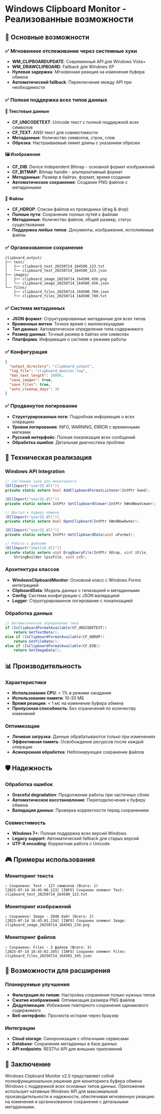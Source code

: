 # Windows Clipboard Monitor - Реализованные возможности

## 🎯 Основные возможности

### ✅ Мгновенное отслеживание через системные хуки
- **WM_CLIPBOARDUPDATE**: Современный API для Windows Vista+
- **WM_DRAWCLIPBOARD**: Fallback для Windows XP
- **Нулевая задержка**: Мгновенная реакция на изменения буфера обмена
- **Автоматический fallback**: Переключение между API при необходимости

### ✅ Полная поддержка всех типов данных

#### 📝 Текстовые данные
- **CF_UNICODETEXT**: Unicode текст с полной поддержкой всех символов
- **CF_TEXT**: ANSI текст для совместимости
- **Метаданные**: Количество символов, строк, слов
- **Обрезка**: Настраиваемый лимит длины с указанием обрезки

#### 🖼️ Изображения
- **CF_DIB**: Device Independent Bitmap - основной формат изображений
- **CF_BITMAP**: Bitmap handle - альтернативный формат
- **Метаданные**: Размер в байтах, формат, время создания
- **Автоматическое сохранение**: Создание PNG файлов с метаданными

#### 📁 Файлы
- **CF_HDROP**: Списки файлов из проводника (drag & drop)
- **Полные пути**: Сохранение полных путей к файлам
- **Метаданные**: Количество файлов, общий размер, статус существования
- **Поддержка любых типов**: Документы, изображения, исполняемые файлы

### ✅ Организованное сохранение
```
clipboard_output/
├── text/
│   ├── clipboard_text_20250714_164500_123.txt
│   └── clipboard_text_20250714_164500_123.json
├── images/
│   ├── clipboard_image_20250714_164500_456.png
│   └── clipboard_image_20250714_164500_456.json
└── files/
    ├── clipboard_files_20250714_164500_789.json
    └── clipboard_files_20250714_164500_789.txt
```

### ✅ Система метаданных
- **JSON формат**: Структурированные метаданные для всех типов
- **Временные метки**: Точное время с миллисекундами
- **Тип данных**: Автоматическое определение типа содержимого
- **Размер данных**: Точный размер в байтах или символах
- **Платформа**: Информация о системе и режиме работы

### ✅ Конфигурация
```json
{
  "output_directory": "clipboard_output",
  "log_file": "clipboard_monitor.log", 
  "max_text_length": 10000,
  "save_images": true,
  "save_files": true,
  "auto_cleanup_days": 30
}
```

### ✅ Продвинутое логирование
- **Структурированные логи**: Подробная информация о всех операциях
- **Уровни логирования**: INFO, WARNING, ERROR с временными метками
- **Русский интерфейс**: Полная локализация всех сообщений
- **Обработка ошибок**: Детальная диагностика проблем

## 🔧 Техническая реализация

### Windows API Integration
```csharp
// Системные хуки для мониторинга
[DllImport("user32.dll")]
private static extern bool AddClipboardFormatListener(IntPtr hwnd);

[DllImport("user32.dll")]
private static extern IntPtr SetClipboardViewer(IntPtr hWndNewViewer);

// Доступ к буферу обмена
[DllImport("user32.dll")]
private static extern bool OpenClipboard(IntPtr hWndNewOwner);

[DllImport("user32.dll")]
private static extern IntPtr GetClipboardData(uint uFormat);

// Работа с файлами
[DllImport("shell32.dll")]
private static extern uint DragQueryFile(IntPtr hDrop, uint iFile, 
    StringBuilder lpszFile, uint cch);
```

### Архитектура классов
- **WindowsClipboardMonitor**: Основной класс с Windows Forms интеграцией
- **ClipboardData**: Модель данных с типизацией и метаданными
- **Config**: Система конфигурации с JSON валидацией
- **Logger**: Структурированное логирование с локализацией

### Обработка данных
```csharp
// Автоматическое определение типа
if (IsClipboardFormatAvailable(CF_UNICODETEXT))
    return GetTextData();
else if (IsClipboardFormatAvailable(CF_HDROP))
    return GetFileData();
else if (IsClipboardFormatAvailable(CF_DIB))
    return GetImageData();
```

## 📊 Производительность

### Характеристики
- **Использование CPU**: < 1% в режиме ожидания
- **Использование памяти**: 10-20 МБ
- **Время реакции**: < 1 мс на изменение буфера обмена
- **Пропускная способность**: Без ограничений по количеству изменений

### Оптимизации
- **Ленивая загрузка**: Данные обрабатываются только при изменениях
- **Эффективная память**: Освобождение ресурсов после каждой операции
- **Асинхронная обработка**: Неблокирующее сохранение файлов

## 🛡️ Надежность

### Обработка ошибок
- **Graceful degradation**: Продолжение работы при частичных сбоях
- **Автоматическое восстановление**: Переподключение к буферу обмена
- **Валидация данных**: Проверка корректности перед сохранением

### Совместимость
- **Windows 7+**: Полная поддержка всех версий Windows
- **Legacy support**: Автоматический fallback для старых версий
- **UTF-8 encoding**: Корректная работа с Unicode

## 🎮 Примеры использования

### Мониторинг текста
```
✓ Сохранено: Text - 127 символов (Всего: 1)
[2025-07-14 16:45:00.123] [INFO] Сохранен элемент Text: clipboard_text_20250714_164500_123.txt
```

### Мониторинг изображений
```
✓ Сохранено: Image - 2048 байт (Всего: 2)
[2025-07-14 16:45:01.234] [INFO] Сохранен элемент Image: clipboard_image_20250714_164501_234.png
```

### Мониторинг файлов
```
✓ Сохранено: Files - 3 файлов (Всего: 3)
[2025-07-14 16:45:02.345] [INFO] Сохранен элемент Files: clipboard_files_20250714_164502_345.json
```

## 🔮 Возможности для расширения

### Планируемые улучшения
- **Фильтрация по типам**: Настройка сохранения только нужных типов
- **Сжатие изображений**: Оптимизация размера PNG файлов
- **Дедупликация**: Избежание повторного сохранения одинакового содержимого
- **Веб-интерфейс**: Просмотр истории через браузер

### Интеграции
- **Cloud storage**: Синхронизация с облачными сервисами
- **Database**: Сохранение метаданных в базе данных
- **API endpoints**: RESTful API для внешних приложений

## 🎊 Заключение

Windows Clipboard Monitor v2.0 представляет собой полнофункциональное решение для мониторинга буфера обмена Windows с поддержкой всех основных типов данных. Приложение использует нативные Windows API для максимальной производительности и надежности, обеспечивая мгновенную реакцию на изменения и организованное сохранение с детальными метаданными.